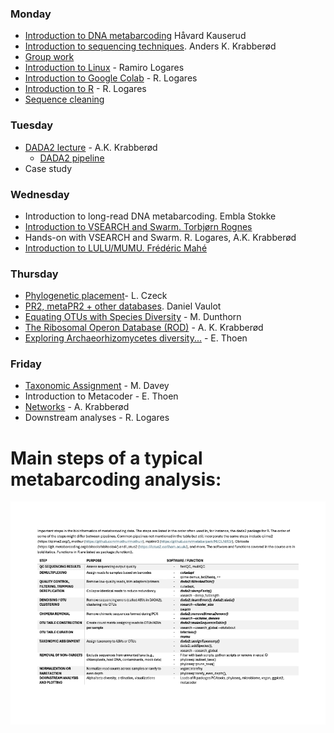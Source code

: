 ### Monday
- [Introduction to DNA metabarcoding](./Lecture_pdfs/Intro%20lecture%20revised.pdf) Håvard Kauserud
- [Introduction to sequencing techniques](../Lectures/Lecture_pdfs/Seq_tech_Krabberod_v25.pdf). Anders K. Krabberød
- [Group work](./Lecture_pdfs/Groups.pdf)
- [Introduction to Linux](../Lectures/Intro.to.unix/) - Ramiro Logares
- [Introduction to Google Colab](../Lectures/Intro.to.colab/) - R. Logares 
- [Introduction to R](../Lectures/intro.to.R/) - R. Logares
- [Sequence cleaning](../Lectures/cutadapt.and.seq.cleaning/)
### Tuesday
- [DADA2 lecture](./Lecture_pdfs/DADA2_lecture_V25.pdf) - A.K. Krabberød
  - [DADA2 pipeline](../Dada2_Pipeline/)
- Case study
### Wednesday
- Introduction to long-read DNA metabarcoding. Embla Stokke
- [Introduction to VSEARCH and Swarm. Torbjørn Rognes](./Lecture_pdfs/bio9901merg1-2025-vsearch-swarm.pdf)
- Hands-on with VSEARCH and Swarm. R. Logares, A.K. Krabberød
- [Introduction to LULU/MUMU. Frédéric Mahé](./Lecture_pdfs/mahe_lulu_olso_2025.pdf)
### Thursday
- [Phylogenetic placement](./Lecture_pdfs/phylogenetic-placement.pdf)- L. Czeck
- [PR2, metaPR2 + other databases](./Lecture_pdfs/2025-04-10%20PR2-UiO%20course.pdf). Daniel Vaulot
- [Equating OTUs with Species Diversity](./Lecture_pdfs/clustering_talk_Oslo_2025.pdf) - M. Dunthorn
- [The Ribosomal Operon Database (ROD)](./Lecture_pdfs/Krabberod_ROD_BIO9905MERG_V25.pdf) - A. K. Krabberød
- [Exploring Archaeorhizomycetes diversity...](./Lecture_pdfs/Archies_spring2025_ELLA_THOEN.pdf) - E. Thoen
### Friday
- [Taxonomic Assignment](./Lecture_pdfs/metabarcoding_course_taxonomic_assignment_11042025.pdf) - M. Davey
- Introduction to Metacoder - E. Thoen
- [Networks](./Lecture_pdfs/Networks_Bio9905_V25.pdf) - A. Krabberød
- Downstream analyses - R. Logares

# Main steps of a typical metabarcoding analysis:

![](./Lecture_pdfs/bioinfo_steps.png)  